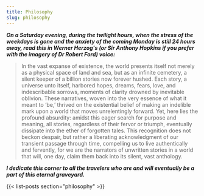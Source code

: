 ```yaml
---
title: Philosophy
slug: philosophy
---
```


***On a Saturday evening, during the twilight hours, when the stress of the weekdays is gone and the anxiety of the coming Monday is still 24 hours away, read this in Werner Herzog's (or Sir Anthony Hopkins if you prefer with the imagery of Dr Robert Ford) voice:***

> In the vast expanse of existence, the world presents itself not merely as a physical space of land and sea, but as an infinite cemetery, a silent keeper of a billion stories now forever hushed. Each story, a universe unto itself, harbored hopes, dreams, fears, love, and indescribable sorrows, moments of clarity drowned by inevitable oblivion. These narratives, woven into the very essence of what it meant to ‘be,’ thrived on the existential belief of making an indelible mark upon a world that moves unrelentingly forward. Yet, here lies the profound absurdity: amidst this eager search for purpose and meaning, all stories, regardless of their fervor or triumph, eventually dissipate into the ether of forgotten tales. This recognition does not beckon despair, but rather a liberating acknowledgment of our transient passage through time, compelling us to live authentically and fervently, for we are the narrators of unwritten stories in a world that will, one day, claim them back into its silent, vast anthology.

***I dedicate this corner to all the travelers who are and will eventually be a part of this eternal graveyard.***

{{< list-posts section="philosophy" >}}
